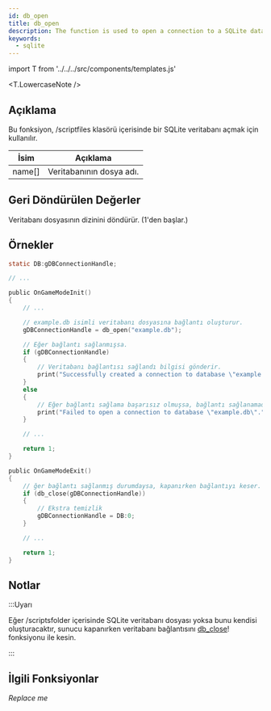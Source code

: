 ```yaml
---
id: db_open
title: db_open
description: The function is used to open a connection to a SQLite database file, which is inside the `/scriptfiles` folder.
keywords:
  - sqlite
---
```


import T from '../../../src/components/templates.js'

<T.LowercaseNote />

## Açıklama

Bu fonksiyon, /scriptfiles klasörü içerisinde bir SQLite veritabanı açmak için kullanılır.

| İsim   | Açıklama                  |
| ------ | ------------------------- |
| name[] | Veritabanının dosya adı.  |

## Geri Döndürülen Değerler

Veritabanı dosyasının dizinini döndürür. (1'den başlar.)

## Örnekler

```c
static DB:gDBConnectionHandle;

// ...

public OnGameModeInit()
{
    // ...

    // example.db isimli veritabanı dosyasına bağlantı oluşturur.
    gDBConnectionHandle = db_open("example.db");

    // Eğer bağlantı sağlanmışsa.
    if (gDBConnectionHandle)
    {
        // Veritabanı bağlantısı sağlandı bilgisi gönderir.
        print("Successfully created a connection to database \"example.db\".");
    }
    else
    {
        // Eğer bağlantı sağlama başarısız olmuşsa, bağlantı sağlanamadı bilgi
        print("Failed to open a connection to database \"example.db\".");
    }

    // ...

    return 1;
}

public OnGameModeExit()
{
    // ğer bağlantı sağlanmış durumdaysa, kapanırken bağlantıyı keser.
    if (db_close(gDBConnectionHandle))
    {
        // Ekstra temizlik
        gDBConnectionHandle = DB:0;
    }

    // ...

    return 1;
}
```

## Notlar

:::Uyarı

Eğer /scriptsfolder içerisinde SQLite veritabanı dosyası yoksa bunu kendisi oluşturacaktır, sunucu kapanırken veritabanı bağlantısını [db_close](db_close)! fonksiyonu ile kesin.

:::

## İlgili Fonksiyonlar

_Replace me_
